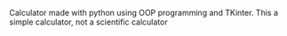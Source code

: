 Calculator made with python using OOP programming and TKinter. 
This a simple calculator, not a scientific calculator
